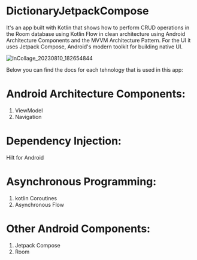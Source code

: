 # DictionaryJetpackCompose
It's an app built with Kotlin that shows how to perform CRUD operations in the Room database using Kotlin Flow in clean architecture using Android Architecture Components and the MVVM Architecture Pattern. For the UI it uses Jetpack Compose, Android's modern toolkit for building native UI.

![InCollage_20230810_182654844](https://github.com/MohammadSadeghMehrafzoon/DictionaryJetpackCompose/assets/78638521/b6b290ed-65f1-4c2d-93e7-38c994d138c6)

Below you can find the docs for each tehnology that is used in this app:

# Android Architecture Components:
 1. ViewModel
 2. Navigation

# Dependency Injection:
Hilt for Android

# Asynchronous Programming:
 1. kotlin Coroutines
 2. Asynchronous Flow

# Other Android Components:
 1. Jetpack Compose
 2. Room
